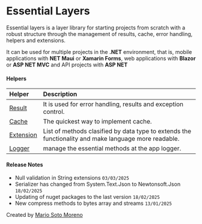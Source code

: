# Essential Layers

Essential layers is a layer library for starting projects from scratch with a robust structure through the management of results, cache, error handling, helpers and extensions.

It can be used for multiple projects in the **.NET** environment, that is, mobile applications with **NET Maui** or **Xamarin Forms**, web applications with **Blazor** or **ASP NET MVC** and API projects with **ASP NET**

#### Helpers

| Helper | Description |
| :- | :- |
| [Result](/EssentialLayers/Helpers/Result) | It is used for error handling, results and exception control. |
| [Cache](/EssentialLayers/Helpers/Cache) | The quickest way to implement cache. |
| [Extension](EssentialLayers/Helpers/Extension) | List of methods clasified by data type to extends the functionality and make language more readable. |
| [Logger](/EssentialLayers/Helpers/Logger) | manage the essential methods at the app logger. |

#### Release Notes
 - Null validation in String extensions `03/03/2025`
 - Serializer has changed from System.Text.Json to Newtonsoft.Json `18/02/2025`
 - Updating of nuget packages to the last version `18/02/2025`
 - New compress methods to bytes array and streams `13/01/2025`

Created by [Mario Soto Moreno](https://github.com/MatProgrammerSM)
